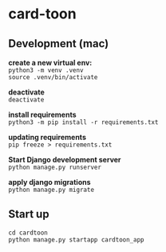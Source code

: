 # card-toon


## Development (mac) <br>


**create a new virtual env:**<br>
``python3 -m venv .venv`` <br>
``source .venv/bin/activate``<br>

**deactivate**<br>
``deactivate``

**install requirements**<br>
``python3 -m pip install -r requirements.txt``

**updating requirements**<br>
``pip freeze > requirements.txt``

**Start Django development server**<br>
``python manage.py runserver``

**apply django migrations**<br>
``python manage.py migrate``


## Start up
``cd cardtoon`` <br>
``python manage.py startapp cardtoon_app``

